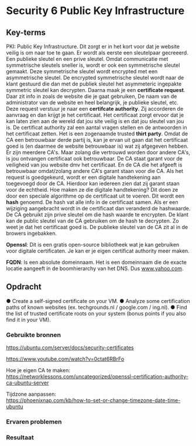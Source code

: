 # Security 6 Public Key Infrastructure


## Key-terms
PKI: Public Key Infrastructure. Dit zorgt er in het kort voor dat je website veilig is om naar toe te gaan. Er wordt als eerste een sleutelpaar gecreeerd. Een publieke sleutel en een prive sleutel. Omdat communicatie met symmetrische sleutels sneller is, wordt er ook een symmetrische sleutel gemaakt. Deze symmetrische sleutel wordt encrypted met een asymmetrische sleutel. De encrypted symmetrische sleutel wordt naar de klant gestuurd die dan met de publiek sleutel het asymmeteric ingepakte symmetric sleutel kan decrypten. Daarna maak je een **certificate request**. Daar zit info in zoals de website die je gaat gebruiken, De naam van de administrator van de website en heel belangrijk, je publieke sleutel, etc. Deze request verstuur je naar een **certifcate authority**. Zij accorderen de aanvraag en dan krijgt je het certificaat. Het certificaat zorgt ervoor dat je kan laten zien aan de wereld dat jou site veilig is en dat jou sleutel van jou is. De certificat authority zal een aantal vragen stellen en de antwoorden in het certificaat zetten. Het is een zogenaamde trusted **thirt party**. Omdat de CA een betrouwbaar derde partij is, kan je ervan uit gaan dat het certificaat goed is (en daarmee de website betrouwbaar is) wat zij afgegeven hebben. Er zijn meerdere CA's. Maar zolang die vertrouwd worden door andere CA's, is jou ontvangen certificaat ook betrouwbaar. De CA staat garant voor de veiligheid van jou website dmv het certificaat. En de CA die het afgeeft is betrouwbaar omdat/zolang andere CA's garant staan voor die CA. Als het request is goedgekeurd, wordt er een digitale handtekening aan toegevoegd door de CA. Hierdoor kan iedereen zien dat zij garant staan voor de echtheid. Hoe maken ze die digitale handtekening? Dit doen ze door een speciale algorithme op de certificaat uit te voeren. Dit wordt een **hash** genoemd. De hash vat alle info in de certificaat samen. Als er een wijziging aangebracht wordt in de certificaat dan veranderd de hashwaarde. De CA gebruikt zijn prive sleutel om die hash waarde te encrypten. De klant kan de public sleutel van de CA gebruiken om de hash te decrypten. Zo weet je dat het certificaat goed is. De publieke sleutel van de CA zit al in de browers ingebakken.   

**Openssl**: Dit is een gratis open-source bibliotheek wat je kan gebruiken voor digitale certificaten. Je kan er je eigen certificat authority meer maken. 

**FQDN**: Is een absolute domeinnaam. Het is een domeinnaam die de exacte locatie aangeeft in de boomhierarchy van het DNS. Dus www.yahoo.com.  




## Opdracht
●	Create a self-signed certificate on your VM.
●	Analyze some certification paths of known websites (ex. techgrounds.nl / google.com / ing.nl).
●	Find the list of trusted certificate roots on your system (bonus points if you also find it in your VM).

### Gebruikte bronnen
https://ubuntu.com/server/docs/security-certificates 

https://www.youtube.com/watch?v=0ctat6RBrFo  

Hoe je eigen CA te maken:  
https://networklessons.com/uncategorized/openssl-certification-authority-ca-ubuntu-server 

Tijdzone aanpassen:  
https://phoenixnap.com/kb/how-to-set-or-change-timezone-date-time-ubuntu

### Ervaren problemen


### Resultaat


